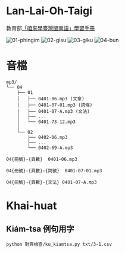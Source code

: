 # Lan-Lai-Oh-Taigi
教育部[「咱來學臺灣閩南語」學習手冊](https://language.moe.gov.tw/result.aspx?classify_sn=46&subclassify_sn=506)

![01-phingim](https://user-images.githubusercontent.com/6355592/87241804-2e87b300-c459-11ea-844c-7c77ad4401fc.png) ![02-gisu](https://user-images.githubusercontent.com/6355592/87241805-2f204980-c459-11ea-84d9-cdd27f5cec69.png) ![03-giku](https://user-images.githubusercontent.com/6355592/87241807-2fb8e000-c459-11ea-887c-8a5d93b8366a.png) ![04-bun](https://user-images.githubusercontent.com/6355592/87241840-80303d80-c459-11ea-8944-336a3525a81d.png)


# 音檔

```
mp3/
└── 04
    ├── 01
    │   ├── 0401-06.mp3 (文章)
    │   ├── 0401-07-01.mp3 (詞條)
    │   ├── 0401-07-A.mp3 (文法)
    │   ├── ...
    │   └── 0401-73-12.mp3
    │
    └── 02
        ├── 0402-06.mp3
        ├── ...
        └── 0402-69-A.mp3
```
```
04{冊號}-{頁數}  0401-06.mp3

04{冊號}-{頁數}-{詞號}  0401-07-01.mp3

04{冊號}-{頁數}-{文法} 0401-07-A.mp3
```

# Khai-huat

## Kiám-tsa 例句用字
```
python 對齊檢查/ku_kiamtsa.py txt/3-1.csv
```
